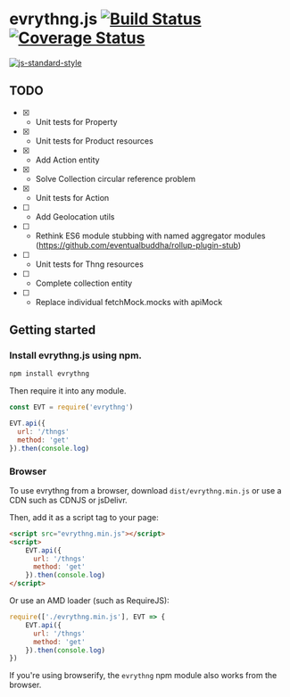 # evrythng.js [![Build Status](https://travis-ci.org/evrythng/evrythng.js.svg?branch=v5.x)](https://travis-ci.org/evrythng/evrythng.js) [![Coverage Status](https://coveralls.io/repos/github/evrythng/evrythng.js/badge.svg?branch=v5.x)](https://coveralls.io/github/evrythng/evrythng.js?branch=v5.x)
[![js-standard-style](https://cdn.rawgit.com/feross/standard/master/badge.svg)](http://standardjs.com)

## TODO
* [x] - Unit tests for Property
* [x] - Unit tests for Product resources
* [x] - Add Action entity
* [x] - Solve Collection circular reference problem
* [x] - Unit tests for Action
* [ ] - Add Geolocation utils
* [ ] - Rethink ES6 module stubbing with named aggregator modules (https://github.com/eventualbuddha/rollup-plugin-stub)
* [ ] - Unit tests for Thng resources
* [ ] - Complete collection entity
* [ ] - Replace individual fetchMock.mocks with apiMock

## Getting started

### Install evrythng.js using npm.

```javascript
npm install evrythng
```

Then require it into any module.

```javascript
const EVT = require('evrythng')

EVT.api({
  url: '/thngs'
  method: 'get'
}).then(console.log)
```

### Browser

To use evrythng from a browser, download `dist/evrythng.min.js` or use a CDN such as CDNJS or jsDelivr.

Then, add it as a script tag to your page:

```html
<script src="evrythng.min.js"></script>
<script>
    EVT.api({
      url: '/thngs'
      method: 'get'
    }).then(console.log)
</script>
```

Or use an AMD loader (such as RequireJS):

```javascript
require(['./evrythng.min.js'], EVT => {
    EVT.api({
      url: '/thngs'
      method: 'get'
    }).then(console.log)
})
```

If you're using browserify, the `evrythng` npm module also works from the browser.
